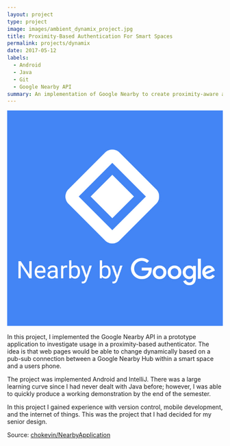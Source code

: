 ```yaml
---
layout: project
type: project
image: images/ambient_dynamix_project.jpg
title: Proximity-Based Authentication For Smart Spaces
permalink: projects/dynamix
date: 2017-05-12
labels:
  - Android
  - Java
  - Git
  - Google Nearby API
summary: An implementation of Google Nearby to create proximity-aware api exposure for smart spaces.
---
```


<img class="ui medium right floated rounded image" src="../images/nearby.jpg">

In this project, I implemented the Google Nearby API in a prototype application to investigate usage in a proximity-based authenticator. The idea is that web pages would be able to change dynamically based on a pub-sub connection between a Google Nearby Hub within a smart space and a users phone.

The project was implemented Android and IntelliJ. There was a large learning curve since I had never dealt with Java before; however, I was able to quickly produce a working demonstration by the end of the semester.

In this project I gained experience with version control, mobile development, and the internet of things. This was the project that I had decided for my senior design.

Source: <a href="https://github.com/chokevin/NearbyApplication"><i class="large github icon "></i>chokevin/NearbyApplication</a>
